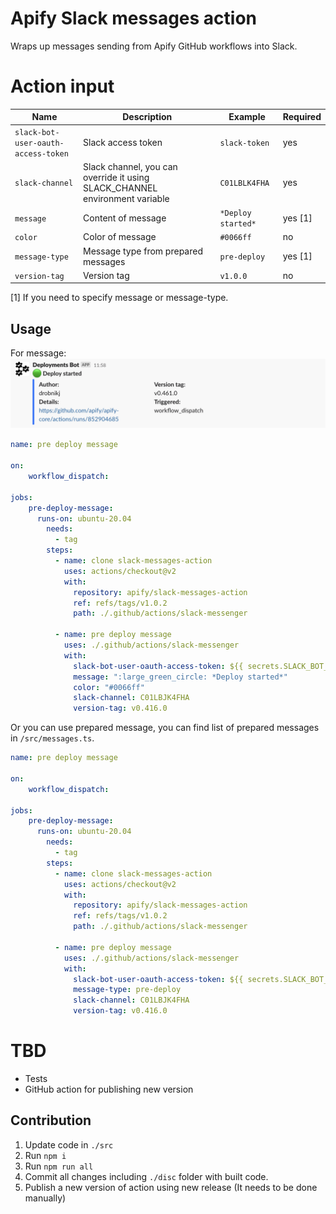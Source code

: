 # Apify Slack messages action

Wraps up messages sending from Apify GitHub workflows into Slack.

# Action input

| Name                                      |                                                                    Description    |                                                     Example | Required |
| ---------------------------------------   | --------------------------------------------------------------------------------  | ----------------------------------------------------------- | -------- |
| `slack-bot-user-oauth-access-token`       |                                                                Slack access token |                                               `slack-token` |      yes |
| `slack-channel`                           |       Slack channel, you can override it using SLACK_CHANNEL environment variable |                                               `C01LBLK4FHA` |      yes |
| `message`                                 | Content of message                                                                |                                           `*Deploy started*`|  yes [1] |
| `color`                                   | Color of message                                                                  |                                                   `#0066ff` |       no |
| `message-type`                            | Message type from prepared messages                                               |                                                `pre-deploy` |  yes [1] |
| `version-tag`                             | Version tag                                                                       |                                                    `v1.0.0` |       no |

[1] If you need to specify message or message-type.

## Usage

For message:
![Slack message](./msg-example.png)

```yaml
name: pre deploy message

on:
    workflow_dispatch:

jobs:    
    pre-deploy-message:
      runs-on: ubuntu-20.04
        needs:
          - tag
        steps:
          - name: clone slack-messages-action
            uses: actions/checkout@v2
            with:
              repository: apify/slack-messages-action
              ref: refs/tags/v1.0.2
              path: ./.github/actions/slack-messenger
    
          - name: pre deploy message
            uses: ./.github/actions/slack-messenger
            with:
              slack-bot-user-oauth-access-token: ${{ secrets.SLACK_BOT_USER_OAUTH_ACCESS_TOKEN }}
              message: ":large_green_circle: *Deploy started*"
              color: "#0066ff"
              slack-channel: C01LBJK4FHA
              version-tag: v0.416.0
```

Or you can use prepared message, you can find list of prepared messages in `/src/messages.ts`.
```yaml
name: pre deploy message

on:
    workflow_dispatch:

jobs:    
    pre-deploy-message:
      runs-on: ubuntu-20.04
        needs:
          - tag
        steps:
          - name: clone slack-messages-action
            uses: actions/checkout@v2
            with:
              repository: apify/slack-messages-action
              ref: refs/tags/v1.0.2
              path: ./.github/actions/slack-messenger
    
          - name: pre deploy message
            uses: ./.github/actions/slack-messenger
            with:
              slack-bot-user-oauth-access-token: ${{ secrets.SLACK_BOT_USER_OAUTH_ACCESS_TOKEN }}
              message-type: pre-deploy
              slack-channel: C01LBJK4FHA
              version-tag: v0.416.0
```

# TBD

- Tests
- GitHub action for publishing new version

## Contribution

1. Update code in `./src`
2. Run `npm i`
3. Run `npm run all`
4. Commit all changes including `./disc` folder with built code.
5. Publish a new version of action using new release (It needs to be done manually)

